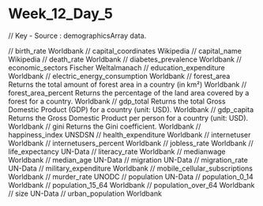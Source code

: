 # Week_12_Day_5

// Key - Source : demographicsArray data.

// birth_rate	Worldbank
// capital_coordinates Wikipedia
// capital_name	Wikipedia
// death_rate	Worldbank
// diabetes_prevalence Worldbank
// economic_sectors	Fischer Weltalmanach
// education_expenditure Worldbank
// electric_energy_consumption Worldbank
// forest_area	Returns the total amount of forest area in a country (in km²)	Worldbank
// forest_area_percent	Returns the percentage of the land area covered by a forest for a country.	Worldbank
// gdp_total	Returns the total Gross Domestic Product (GDP) for a country (unit: USD).	Worldbank
// gdp_capita	Returns the Gross Domestic Product per person for a country (unit: USD).	Worldbank
// gini	Returns the Gini coefficient. Worldbank
// happiness_index	UNSDSN
// health_expenditure	Worldbank
// internetuser	Worldbank
// internetusers_percent Worldbank
// jobless_rate	Worldbank
// life_expectancy UN-Data
// literacy_rate Worldbank
// medianwage	Worldbank
// median_age	UN-Data
// migration UN-Data
// migration_rate	UN-Data
// military_expenditure	Worldbank
// mobile_cellular_subscriptions Worldbank
// murder_rate UNODC
// population	UN-Data
// population_0_14 Worldbank
// population_15_64	Worldbank
// population_over_64	Worldbank
// size	UN-Data
// urban_population	Worldbank
